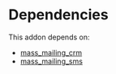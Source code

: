 # Dependencies

This addon depends on:

- [mass_mailing_crm](../../../../odoo-bringout-oca-ocb-mass_mailing_crm)
- [mass_mailing_sms](../../../../odoo-bringout-oca-ocb-mass_mailing_sms)
